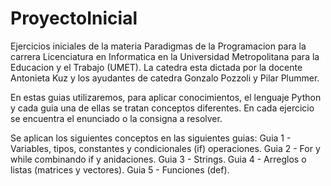 # ProyectoInicial

Ejercicios iniciales de la materia Paradigmas de la Programacion para la carrera Licenciatura en Informatica 
en la Universidad Metropolitana para la Educacion y el Trabajo (UMET). La catedra esta dictada por la docente Antonieta Kuz y los ayudantes de catedra
Gonzalo Pozzoli y Pilar Plummer.

En estas guias utilizaremos, para aplicar conocimientos, el lenguaje Python y cada guia una de ellas se tratan conceptos diferentes.
En cada ejercicio se encuentra el enunciado o la consigna a resolver.

Se aplican los siguientes conceptos en las siguientes guias:
Guia 1 - Variables, tipos, constantes y condicionales (if) operaciones.
Guia 2 - For y while combinando if y anidaciones.
Guia 3 - Strings.
Guia 4 - Arreglos o listas (matrices y vectores).
Guia 5 - Funciones (def).
